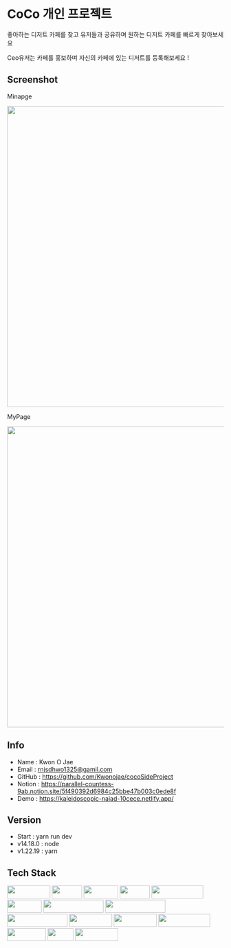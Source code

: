 # CoCo 개인 프로젝트

좋아하는 디저트 카페를 찾고 유저들과 공유하며 원하는 디저트 카페를 빠르게 찾아보세요

Ceo유저는 카페를 홍보하며 자신의 카페에 있는 디저트를 등록해보세요 !

## Screenshot

Minapge

<img src="https://github.com/Kwonojae/cocoSideProject/assets/52174468/286d1835-5b0c-4df4-9040-562a435c685e" width="700"/>

MyPage

<img src="https://github.com/Kwonojae/cocoSideProject/assets/52174468/912f1225-c995-4144-912e-5a6e497ed78e" width="700"/>

## Info

- Name : Kwon O Jae
- Email : rnjsdhwo1325@gamil.com
- GitHub : https://github.com/Kwonojae/cocoSideProject
- Notion : https://parallel-countess-9ab.notion.site/5f490392d6984c25bbe47b003c0ede8f
- Demo : https://kaleidoscopic-naiad-10cece.netlify.app/

## Version

- Start : yarn run dev
- v14.18.0 : node
- v1.22.19 : yarn

## Tech Stack

   <img src="https://img.shields.io/badge/VsCode-007ACC?style=flat&logo=Visual Studio code&logoColor=white" width="100" height="30"/>
   <img src="https://img.shields.io/badge/Vite-646CFF?style=flat&logo=Vite&logoColor=white" width="70" height="30"/>
   <img src="https://img.shields.io/badge/HTML-E34F26?style=flat&logo=html5&logoColor=white" width="80" height="30"/>
   <img src="https://img.shields.io/badge/CSS-1572B6?style=flat&logo=CSS3&logoColor=white" width="70" height="30"/>
   <img src="https://img.shields.io/badge/JavaScript-F7DF1E?style=flat&logo=javascript&logoColor=white" width="120" height="30"/>
   <img src="https://img.shields.io/badge/React-3178C6?style=flat&logo=React&logoColor=white" width="80" height="30"/>
   <img src="https://img.shields.io/badge/ReactContext-000000?style=flat&logo=React&logoColor=white" width="140" height="30"/>
   <img src="https://img.shields.io/badge/ReactQuery-FF4154?style=flat&logo=ReactQuery&logoColor=white" width="140" height="30"/>
    <br/>
   <img src="https://img.shields.io/badge/Tailwind Css-06B6D4?style=flat&logo=TailwindCss&logoColor=white" width="140" height="30"/>
   <img src="https://img.shields.io/badge/FireBase-F07A5B?style=flat&logo=FireBase&logoColor=white" width="100" height="30"/>
   <img src="https://img.shields.io/badge/Netlify-00C7B7?style=flat&logo=Netlify&logoColor=white" width="100" height="30"/>
   <img src="https://img.shields.io/badge/Cloudinary-2C39BD?style=flat&logo=Cloudflare&logoColor=white" width="120" height="30"/>
   <img src="https://img.shields.io/badge/GitHub-181717?style=flat&logo=GitHub&logoColor=white" width="90" height="30"/>
   <img src="https://img.shields.io/badge/Git-F05032?style=flat&logo=Git&logoColor=white" width="60" height="30"/>
   <img src="https://img.shields.io/badge/macOS-000000?style=flat&logo=Apple&logoColor=white" width="100" height="30"/>
